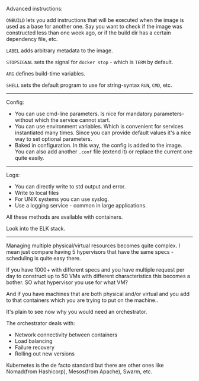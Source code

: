 Advanced instructions:

`ONBUILD` lets you add instructions that will be executed when the image is used as a base for another one. Say you want to check if the image was constructed less than one week ago, or if the build dir has a certain dependency file, etc.

`LABEL` adds arbitrary metadata to the image.

`STOPSIGNAL` sets the signal for `docker stop` - which is `TERM` by default.

`ARG` defines build-time variables.

`SHELL` sets the default program to use for string-syntax `RUN`, `CMD`, etc.

---

Config:

- You can use cmd-line parameters. Is nice for mandatory parameters- without which the service cannot start.
- You can use environment variables. Which is convenient for services instantiated many times. Since you can provide default values it's a nice way to set optional parameters.
- Baked in configuration. In this way, the config is added to the image. You can also add another `.conf` file (extend it) or replace the current one quite easily.

---

Logs:

- You can directly write to std output and error.
- Write to local files
- For UNIX systems you can use syslog.
- Use a logging service - common in large applications.

All these methods are available with containers.

Look into the ELK stack. 

---

Managing multiple physical/virtual resources becomes quite complex. I mean just compare having 5 hypervisors that have the same specs - scheduling is quite easy there. 

If you have 1000+ with different specs and you have multiple request per day to construct up to 50 VMs with different characteristics this becomes a bother. SO what hypervisor you use for what VM?  

And if you have machines that are both physical and/or virtual and you add to that containers which you are trying to put on the machine..

It's plain to see now why you would need an orchestrator.

The orchestrator deals with:

- Network connectivity between containers
- Load balancing
- Failure recovery
- Rolling out new versions


Kubernetes is the de facto standard but there are other ones like Nomad(from Hashicorp), Mesos(from Apache), Swarm, etc. 